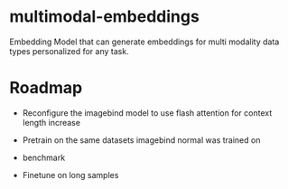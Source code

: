 # multimodal-embeddings
Embedding Model that can generate embeddings for multi modality data types personalized for any task.

# Roadmap

* Reconfigure the imagebind model to use flash attention for context length increase

* Pretrain on the same datasets imagebind normal was trained on

* benchmark

* Finetune on long samples
